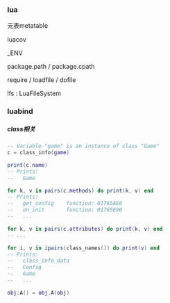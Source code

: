 ### lua

元表metatable

luacov

_ENV

package.path / package.cpath

require / loadfile / dofile

lfs : LuaFileSystem

### luabind

##### class相关

```lua
-- Variable "game" is an instance of class "Game"
c = class_info(game)

print(c.name)
-- Prints:
--   Game

for k, v in pairs(c.methods) do print(k, v) end
-- Prints:
--   get_config    function: 01765AE0
--   on_init       function: 01765E90
--   ...

for k, v in pairs(c.attributes) do print(k, v) end
-- ...

for i, v in ipairs(class_names()) do print(v) end
-- Prints:
--   class_info_data
--   Config
--   Game
--   ...
```

```lua
obj:A() = obj.A(obj)
```

